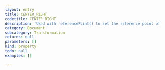 ```yaml
---
layout: entry
title: CENTER_RIGHT
codetitle: CENTER_RIGHT
description: 'Used with referencePoint() to set the reference point of transformations to the center right of the page item.'
category: Document
subcategory: Transformation
returns: null
parameters: []
kind: property
todo: null
examples: []

---
```

